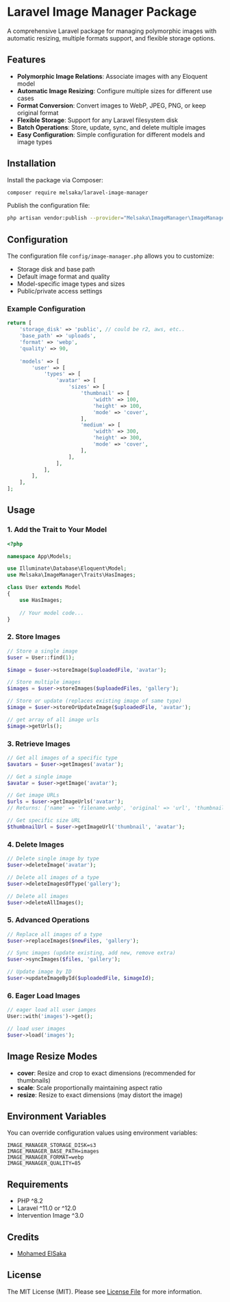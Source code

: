 # Laravel Image Manager Package

A comprehensive Laravel package for managing polymorphic images with automatic resizing, multiple formats support, and flexible storage options.

## Features

- **Polymorphic Image Relations**: Associate images with any Eloquent model
- **Automatic Image Resizing**: Configure multiple sizes for different use cases
- **Format Conversion**: Convert images to WebP, JPEG, PNG, or keep original format
- **Flexible Storage**: Support for any Laravel filesystem disk
- **Batch Operations**: Store, update, sync, and delete multiple images
- **Easy Configuration**: Simple configuration for different models and image types

## Installation

Install the package via Composer:

```bash
composer require melsaka/laravel-image-manager
```

Publish the configuration file:

```bash
php artisan vendor:publish --provider="Melsaka\ImageManager\ImageManagerServiceProvider" --tag="image-manager"
```

## Configuration

The configuration file `config/image-manager.php` allows you to customize:

- Storage disk and base path
- Default image format and quality
- Model-specific image types and sizes
- Public/private access settings

### Example Configuration

```php
return [
    'storage_disk' => 'public', // could be r2, aws, etc..
    'base_path' => 'uploads',
    'format' => 'webp',
    'quality' => 90,
    
    'models' => [
        'user' => [
            'types' => [
                'avatar' => [
                    'sizes' => [
                        'thumbnail' => [
                            'width' => 100,
                            'height' => 100,
                            'mode' => 'cover',
                        ],
                        'medium' => [
                            'width' => 300,
                            'height' => 300,
                            'mode' => 'cover',
                        ],
                    ],
                ],
            ],
        ],
    ],
];
```

## Usage

### 1. Add the Trait to Your Model

```php
<?php

namespace App\Models;

use Illuminate\Database\Eloquent\Model;
use Melsaka\ImageManager\Traits\HasImages;

class User extends Model
{
    use HasImages;
    
    // Your model code...
}
```

### 2. Store Images

```php
// Store a single image
$user = User::find(1);

$image = $user->storeImage($uploadedFile, 'avatar');

// Store multiple images
$images = $user->storeImages($uploadedFiles, 'gallery');

// Store or update (replaces existing image of same type)
$image = $user->storeOrUpdateImage($uploadedFile, 'avatar');

// get array of all image urls 
$image->getUrls();
```

### 3. Retrieve Images

```php
// Get all images of a specific type
$avatars = $user->getImages('avatar');

// Get a single image
$avatar = $user->getImage('avatar');

// Get image URLs
$urls = $user->getImageUrls('avatar');
// Returns: ['name' => 'filename.webp', 'original' => 'url', 'thumbnail' => 'url', 'medium' => 'url']

// Get specific size URL
$thumbnailUrl = $user->getImageUrl('thumbnail', 'avatar');
```

### 4. Delete Images

```php
// Delete single image by type
$user->deleteImage('avatar');

// Delete all images of a type
$user->deleteImagesOfType('gallery');

// Delete all images
$user->deleteAllImages();
```

### 5. Advanced Operations

```php
// Replace all images of a type
$user->replaceImages($newFiles, 'gallery');

// Sync images (update existing, add new, remove extra)
$user->syncImages($files, 'gallery');

// Update image by ID
$user->updateImageById($uploadedFile, $imageId);
```

### 6. Eager Load Images

```php
// eager load all user iamges
User::with('images')->get();

// load user images
$user->load('images');
```

## Image Resize Modes

- **cover**: Resize and crop to exact dimensions (recommended for thumbnails)
- **scale**: Scale proportionally maintaining aspect ratio
- **resize**: Resize to exact dimensions (may distort the image)

## Environment Variables

You can override configuration values using environment variables:

```env
IMAGE_MANAGER_STORAGE_DISK=s3
IMAGE_MANAGER_BASE_PATH=images
IMAGE_MANAGER_FORMAT=webp
IMAGE_MANAGER_QUALITY=85
```

## Requirements

- PHP ^8.2
- Laravel ^11.0 or ^12.0
- Intervention Image ^3.0

## Credits

- [Mohamed ElSaka](https://github.com/melsaka)

## License

The MIT License (MIT). Please see [License File](LICENSE.md) for more information.
